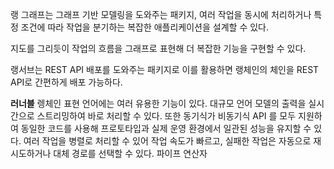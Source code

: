 랭 그래프는 그래프 기반 모델링을 도와주는 패키지, 여러 작업을 동시에 처리하거나 특정 조건에 따라 작업을 분기하는 복잡한 애플리케이션을 설계할 수 있다.

지도를 그리듯이 작업의 흐름을 그래프로 표현해 더 복잡한 기능을 구현할 수 있다.

랭서브는 REST API 배포를 도와주는 패키지로 이를 활용하면 랭체인의 체인을 REST API로 간편하게 배포 가능하다.

**러너블**
렝체인 표현 언어에는 여러 유용한 기능이 있다. 대규모 언어 모델의 출력을 실시간으로 스트리밍하여 바로 처리할 수 있다. 또한 동기식가 비동기식 API 를 모두 지원하여 동일한 코드를 사용해 프로토타입과 실제 운영 환경에서 일관된 성능을 유지할 수 있다. 여러 작업을 병렬로 처리할 수 있어 작업 속도가 빠르고, 실패한 작업은 자동으로 재시도하거나 대체 경로를 선택할 수 있다.
파이프 연산자
